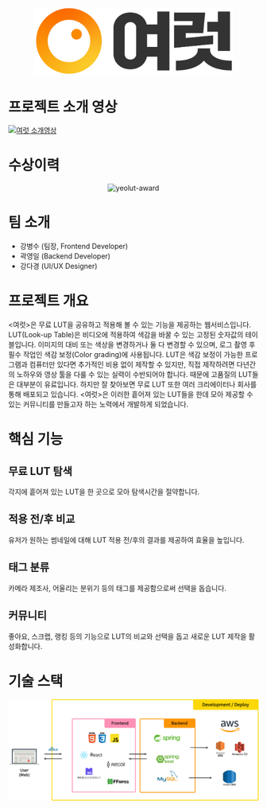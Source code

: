 <p align="center"><img src="https://github.com/YeoLUT/yeolut-front/raw/main/public/logo.svg" alt="yeolut-logo" width="400"/></p>

# 프로젝트 소개 영상
[![여럿 소개영상](https://user-images.githubusercontent.com/31945968/174322157-1446f9ed-14cf-4ded-9d59-8ea19e8737cc.png)](https://youtu.be/z1hOfF51jLM
)

# 수상이력
<p align="center"><img src="https://user-images.githubusercontent.com/31945968/174295994-925554b9-16fb-45f0-a1a9-734982c30996.jpeg" alt="yeolut-award" width="400"/></p>

# 팀 소개
* 강병수 (팀장, Frontend Developer)
* 곽영일 (Backend Developer)
* 강다경 (UI/UX Designer)
# 프로젝트 개요
<여럿>은 무료 LUT을 공유하고 적용해 볼 수 있는 기능을 제공하는 웹서비스입니다.
LUT(Look-up Table)은 비디오에 적용하여 색감을 바꿀 수 있는 고정된 숫자값의 테이블입니다. 이미지의 대비 또는 색상을 변경하거나 둘 다 변경할 수 있으며, 로그 촬영 후 필수 작업인 색감 보정(Color grading)에 사용됩니다.
LUT은 색감 보정이 가능한 프로그램과 컴퓨터만 있다면 추가적인 비용 없이 제작할 수 있지만, 직접 제작하려면 다년간의 노하우와 영상 툴을 다룰 수 있는 실력이 수반되어야 합니다. 때문에 고품질의 LUT들은 대부분이 유료입니다. 하지만 잘 찾아보면 무료 LUT 또한 여러 크리에이터나 회사를 통해 배포되고 있습니다. <여럿>은 이러한 흩어져 있는 LUT들을 한데 모아 제공할 수 있는 커뮤니티를 만들고자 하는 노력에서 개발하게 되었습니다.
# 핵심 기능
## 무료 LUT 탐색
각지에 흩어져 있는 LUT을 한 곳으로 모아 탐색시간을 절약합니다.
## 적용 전/후 비교
유저가 원하는 썸네일에 대해 LUT 적용 전/후의 결과를 제공하여 효율을 높입니다.
## 태그 분류
카메라 제조사, 어울리는 분위기 등의 태그를 제공함으로써 선택을 돕습니다.
## 커뮤니티
좋아요, 스크랩, 랭킹 등의 기능으로 LUT의 비교와 선택을 돕고 새로운 LUT 제작을 활성화합니다.

# 기술 스택
<p align="center"><img src="https://github.com/YeoLUT/.github/blob/main/tech_stack.png?raw=true" alt="yeolut-tech-stack"/></p>

